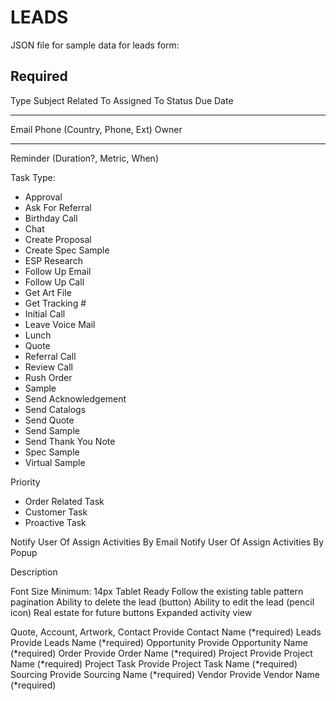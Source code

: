 # LEADS 
JSON file for sample data for leads form:  


Required
---
Type
Subject
Related To
Assigned To
Status
Due Date

---

Email
Phone (Country, Phone, Ext)
Owner


---

Reminder (Duration?, Metric, When)

Task Type:
- Approval
- Ask For Referral
- Birthday Call
- Chat
- Create Proposal
- Create Spec Sample
- ESP Research
- Follow Up Email
- Follow Up Call
- Get Art File
- Get Tracking #
- Initial Call
- Leave Voice Mail
- Lunch
- Quote
- Referral Call
- Review Call
- Rush Order
- Sample
- Send Acknowledgement
- Send Catalogs
- Send Quote
- Send Sample
- Send Thank You Note
- Spec Sample
- Virtual Sample


Priority
- Order Related Task
- Customer Task
- Proactive Task

Notify User Of Assign Activities By Email
Notify User Of Assign Activities By Popup

Description





Font Size Minimum: 14px
Tablet Ready
Follow the existing table pattern pagination
Ability to delete the lead (button)
Ability to edit the lead (pencil icon)
Real estate for future buttons
Expanded activity view








Quote, Account, Artwork, Contact
Provide Contact Name (*required)
Leads
Provide Leads Name (*required)
Opportunity
Provide Opportunity Name (*required)
Order
Provide Order Name (*required)
Project
Provide Project Name (*required)
Project Task
Provide Project Task Name (*required)
Sourcing
Provide Sourcing Name (*required)
Vendor
Provide Vendor Name (*required)




